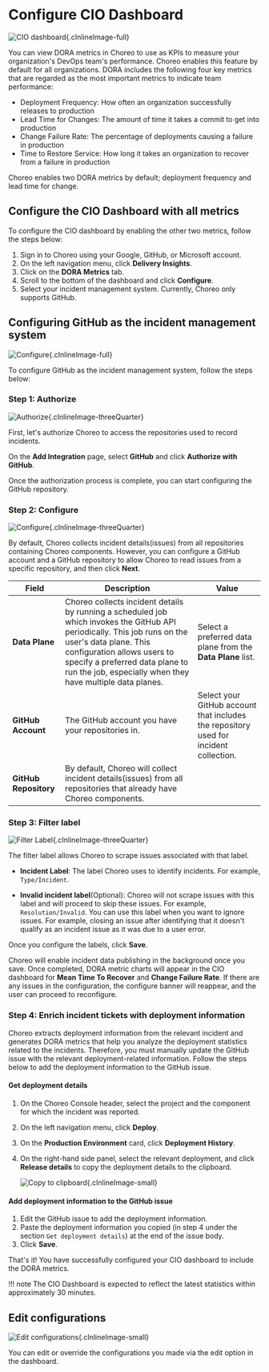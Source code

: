 # Configure CIO Dashboard

![CIO dashboard](../../assets/img/monitoring-and-insights/engineering-insights/cio-dashboard.png){.cInlineImage-full}

You can view DORA metrics in Choreo to use as KPIs to measure your organization's DevOps team's performance. Choreo enables this feature by default for all organizations. DORA includes the following four key metrics that are regarded as the most important metrics to indicate team performance:

- Deployment Frequency: How often an organization successfully releases to production
- Lead Time for Changes: The amount of time it takes a commit to get into production
- Change Failure Rate: The percentage of deployments causing a failure in production
- Time to Restore Service: How long it takes an organization to recover from a failure in production


Choreo enables two DORA metrics by default; deployment frequency and lead time for change.

## Configure the CIO Dashboard with all metrics

To configure the CIO dashboard by enabling the other two metrics, follow the steps below:

1. Sign in to Choreo using your Google, GitHub, or Microsoft account.
2. On the left navigation menu, click **Delivery Insights**.
3. Click on the **DORA Metrics** tab.
4. Scroll to the bottom of the dashboard and click **Configure**.
5. Select your incident management system. Currently, Choreo only supports GitHub. 

## Configuring GitHub as the incident management system

![Configure](../../assets/img/monitoring-and-insights/engineering-insights/enable-dora-metrics.png){.cInlineImage-full}

To configure GitHub as the incident management system, follow the steps below: 

### Step 1: Authorize

![Authorize](../../assets/img/monitoring-and-insights/engineering-insights/add-integration-cio-dashboard.png){.cInlineImage-threeQuarter}

First, let's authorize Choreo to access the repositories used to record incidents. 

On the **Add Integration** page,  select **GitHub** and click **Authorize with GitHub**.

Once the authorization process is complete, you can start configuring the GitHub repository.

### Step 2: Configure

![Configure](../../assets/img/monitoring-and-insights/engineering-insights/add-integration-configure.png){.cInlineImage-threeQuarter}

By default, Choreo collects incident details(issues) from all repositories containing Choreo components. However, you can configure a GitHub account and a GitHub repository to allow Choreo to read issues from a specific repository, and then click **Next**. 

| **Field**       | **Description**                   |   **Value**   |
|-----------------|-----------------------------|-----------------------------|
| **Data Plane**  | Choreo collects incident details by running a scheduled job which invokes the GitHub API periodically. This job runs on the user's data plane.   This configuration allows users to specify a preferred data plane to run the job, especially when they have multiple data planes. | Select a preferred data plane from the **Data Plane** list.        |
| **GitHub Account** | The GitHub account you have your repositories in.  | Select your GitHub account that includes the repository used for incident collection.|
| **GitHub Repository**| By default, Choreo will collect incident details(issues) from all repositories that already have Choreo components. |
    

### Step 3: Filter label

![Filter Label](../../assets/img/monitoring-and-insights/engineering-insights/filter-label.png){.cInlineImage-threeQuarter}

The filter label allows Choreo to scrape issues associated with that label.

- **Incident Label**:  The label Choreo uses to identify incidents. For example, `Type/Incident`. 

- **Invalid incident label**(Optional): Choreo will not scrape issues with this label and will proceed to skip these issues. For example, `Resolution/Invalid`. You can use this label when you want to ignore issues. For example, closing an issue after identifying that it doesn't qualify as an incident issue as it was due to a user error. 

Once you configure the labels, click **Save**.

Choreo will enable incident data publishing in the background once you save. Once completed, DORA metric charts will appear in the CIO dashboard for **Mean Time To Recover** and **Change Failure Rate**. If there are any issues in the configuration, the configure banner will reappear, and the user can proceed to reconfigure.

### Step 4: Enrich incident tickets with deployment information

Choreo extracts deployment information from the relevant incident and generates DORA metrics that help you analyze the deployment statistics related to the incidents. Therefore, you must manually update the GitHub issue with the relevant deployment-related information. Follow the steps below to add the deployment information to the GitHub issue. 
 
#### Get deployment details

1. On the Choreo Console header, select the project and the component for which the incident was reported.
2. On the left navigation menu, click **Deploy**.
3. On the **Production Environment** card, click **Deployment History**.
4. On the right-hand side panel, select the relevant deployment, and click **Release details** to copy the deployment details to the clipboard. 

    ![Copy to clipboard](../../assets/img/monitoring-and-insights/engineering-insights/deployment-copy-to-clipboard.png){.cInlineImage-small}

#### Add deployment information to the GitHub issue

1. Edit the GitHub issue to add the deployment information. 
2. Paste the deployment information you copied (in step 4 under the section `Get deployment details`) at the end of the issue body.
3. Click **Save**.

That's it! You have successfully configured your CIO dashboard to include the DORA metrics. 

!!! note
    The CIO Dashboard is expected to reflect the latest statistics within approximately 30 minutes.

## Edit configurations

   ![Edit configurations](../../assets/img/monitoring-and-insights/engineering-insights/edit-configurations.png){.cInlineImage-small}

   You can edit or override the configurations you made via the edit option in the dashboard. 
